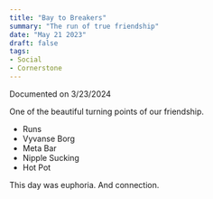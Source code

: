 ```yaml
---
title: "Bay to Breakers"
summary: "The run of true friendship"
date: "May 21 2023"
draft: false
tags:
- Social
- Cornerstone
---
```

Documented on 3/23/2024

One of the beautiful turning points of our friendship.  

- Runs
- Vyvanse Borg
- Meta Bar
- Nipple Sucking
- Hot Pot

This day was euphoria. And connection.

